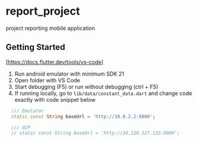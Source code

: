 # report_project

project reporting mobile application

## Getting Started

[https://docs.flutter.dev/tools/vs-code]

1. Run android emulator with minimum SDK 21
1. Open folder with VS Code
1. Start debugging (F5) or run without debugging (ctrl + F5)
1. If running locally, go to `lib/data/constant_data.dart` and change code exactly with code snippet below

```dart
  /// Emulator
  static const String baseUrl = 'http://10.0.2.2:8000';

  /// GCP
  // static const String baseUrl = 'http://34.128.127.133:8000';
```
